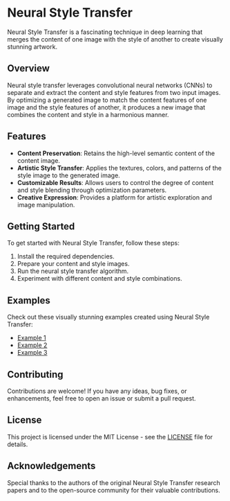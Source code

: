# Neural Style Transfer

Neural Style Transfer is a fascinating technique in deep learning that merges the content of one image with the style of another to create visually stunning artwork.

## Overview

Neural style transfer leverages convolutional neural networks (CNNs) to separate and extract the content and style features from two input images. By optimizing a generated image to match the content features of one image and the style features of another, it produces a new image that combines the content and style in a harmonious manner.

## Features

- **Content Preservation**: Retains the high-level semantic content of the content image.
- **Artistic Style Transfer**: Applies the textures, colors, and patterns of the style image to the generated image.
- **Customizable Results**: Allows users to control the degree of content and style blending through optimization parameters.
- **Creative Expression**: Provides a platform for artistic exploration and image manipulation.

## Getting Started

To get started with Neural Style Transfer, follow these steps:

1. Install the required dependencies.
2. Prepare your content and style images.
3. Run the neural style transfer algorithm.
4. Experiment with different content and style combinations.

## Examples

Check out these visually stunning examples created using Neural Style Transfer:

- [Example 1](link-to-example-1)
- [Example 2](link-to-example-2)
- [Example 3](link-to-example-3)

## Contributing

Contributions are welcome! If you have any ideas, bug fixes, or enhancements, feel free to open an issue or submit a pull request.

## License

This project is licensed under the MIT License - see the [LICENSE](link-to-license-file) file for details.

## Acknowledgements

Special thanks to the authors of the original Neural Style Transfer research papers and to the open-source community for their valuable contributions.

